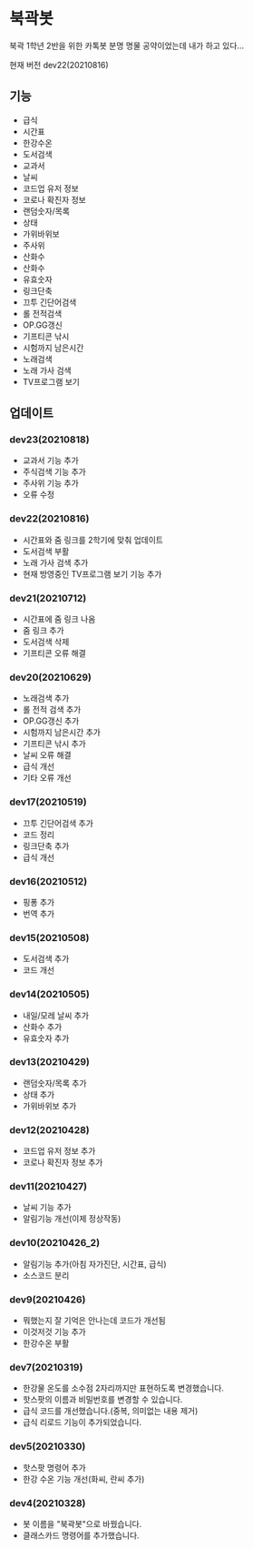 # 북곽봇
북곽 1학년 2반을 위한 카톡봇
분명 명물 공약이었는데 내가 하고 있다...

현재 버전 dev22(20210816)

기능
--------
* 급식
* 시간표
* 한강수온
* 도서검색
* 교과서
* 날씨
* 코드업 유저 정보
* 코로나 확진자 정보
* 랜덤숫자/목록
* 상태
* 가위바위보
* 주사위
* 산화수
* 산화수
* 유효숫자
* 링크단축
* 끄투 긴단어검색
* 롤 전적검색
* OP.GG갱신
* 기프티콘 낚시
* 시험까지 남은시간
* 노래검색
* 노래 가사 검색
* TV프로그램 보기


업데이트
--------
### dev23(20210818)
* 교과서 기능 추가
* 주식검색 기능 추가
* 주사위 기능 추가
* 오류 수정
### dev22(20210816)
* 시간표와 줌 링크를 2학기에 맞춰 업데이트
* 도서검색 부활
* 노래 가사 검색 추가
* 현재 방영중인 TV프로그램 보기 기능 추가
### dev21(20210712)
* 시간표에 줌 링크 나옴
* 줌 링크 추가
* 도서검색 삭제
* 기프티콘 오류 해결
### dev20(20210629)
* 노래검색 추가
* 롤 전적 검색 추가
* OP.GG갱신 추가
* 시험까지 남은시간 추가
* 기프티콘 낚시 추가
* 날씨 오류 해결
* 급식 개선
* 기타 오류 개선
### dev17(20210519)
* 끄투 긴단어검색 추가
* 코드 정리
* 링크단축 추가
* 급식 개선
### dev16(20210512)
* 핑퐁 추가
* 번역 추가
### dev15(20210508)
* 도서검색 추가
* 코드 개선
### dev14(20210505)
* 내일/모레 날씨 추가
* 산화수 추가
* 유효숫자 추가
### dev13(20210429)
* 랜덤숫자/목록 추가
* 상태 추가
* 가위바위보 추가
### dev12(20210428)
* 코드업 유저 정보 추가
* 코로나 확진자 정보 추가
### dev11(20210427)
* 날씨 기능 추가
* 알림기능 개선(이제 정상작동)
### dev10(20210426_2)
* 알림기능 추가(아침 자가진단, 시간표, 급식)
* 소스코드 분리
### dev9(20210426)
* 뭐했는지 잘 기억은 안나는데 코드가 개선됨
* 이것저것 기능 추가
* 한강수온 부활
### dev7(20210319)
* 한강물 온도를 소수점 2자리까지만 표현하도록 변경했습니다.
* 핫스팟의 이름과 비밀번호를 변경할 수 있습니다.
* 급식 코드를 개선했습니다.(중복, 의미없는 내용 제거)
* 급식 리로드 기능이 추가되었습니다.
### dev5(20210330)
* 핫스팟 명령어 추가
* 한강 수온 기능 개선(화씨, 란씨 추가)
### dev4(20210328)
* 봇 이름을 "북곽봇"으로 바꿨습니다.
* 클래스카드 명령어를 추가했습니다.
